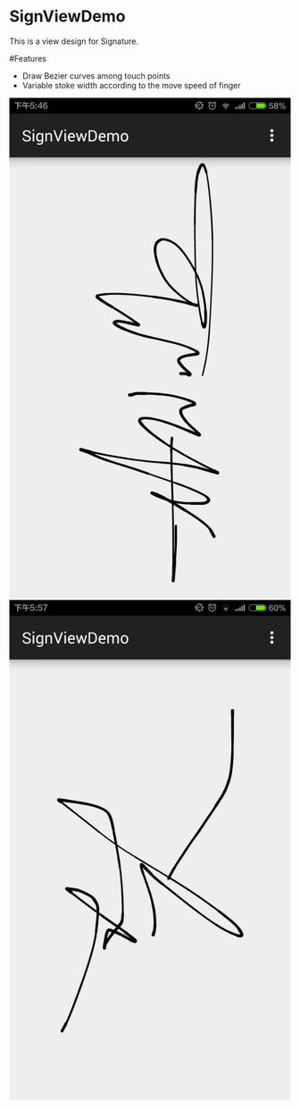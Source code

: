 # SignViewDemo
This is a view design for Signature.

#Features
- Draw Bezier curves among touch points
- Variable stoke width according to the move speed of finger

![image](https://github.com/Ringares/SignViewDemo/blob/master/Screenshots/Screenshot_2015-07-31-17-46-46.png)
![image](https://github.com/Ringares/SignViewDemo/blob/master/Screenshots/Screenshot_2015-07-31-17-57-04.png)
